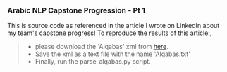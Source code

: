 ### Arabic NLP Capstone Progression - Pt 1

This is source code as referenced in the article I wrote on LinkedIn about my team's capstone progress!
To reproduce the results of this article:, 

>  * please download the 'Alqabas' xml from <a href=http://abuelkhair.net/index.php/en/arabic/abu-el-khair-corpus/abu-el-khair-corpus-xml-utf-8>here</a>.
> * Save the xml as a text file with the name 'Alqabas.txt'
> * Finally, run the parse_alqabas.py script.
